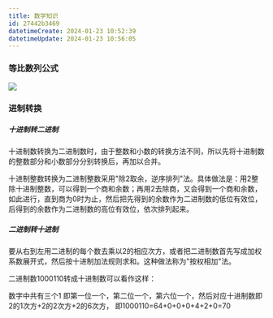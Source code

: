 ```yaml
---
title: 数学知识
id: 27442b3469
datetimeCreate: 2024-01-23 10:52:39
datetimeUpdate: 2024-01-23 10:56:05
---
```

### 等比数列公式
![](https://p3-sdbk2-media.byteimg.com/tos-cn-i-xv4ileqgde/f85508813b5a4fad9a0d313d67f3fd0d~tplv-xv4ileqgde-image.image)

### 进制转换
##### 十进制转二进制

十进制数转换为二进制数时，由于整数和小数的转换方法不同，所以先将十进制数的整数部分和小数部分分别转换后，再加以合并。

十进制整数转换为二进制整数采用"除2取余，逆序排列"法。具体做法是：用2整除十进制整数，可以得到一个商和余数；再用2去除商，又会得到一个商和余数，如此进行，直到商为0时为止，然后把先得到的余数作为二进制数的低位有效位，后得到的余数作为二进制数的高位有效位，依次排列起来。

##### 二进制转十进制

要从右到左用二进制的每个数去乘以2的相应次方，或者把二进制数首先写成加权系数展开式，然后按十进制加法规则求和。这种做法称为"按权相加"法。

二进制数1000110转成十进制数可以看作这样：

数字中共有三个1 即第一位一个，第二位一个，第六位一个，然后对应十进制数即2的1次方+2的2次方+2的6次方， 即1000110=64+0+0+0+4+2+0=70